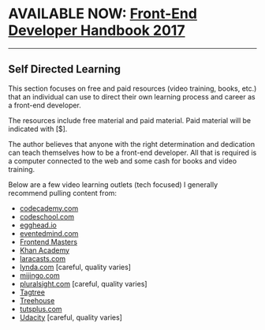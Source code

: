 # AVAILABLE NOW: [Front-End Developer Handbook 2017](https://frontendmasters.com/books/front-end-handbook/2017/)

***

## Self Directed Learning

This section focuses on free and paid resources (video training, books, etc.) that an individual can use to direct their own learning process and career as a front-end developer.

The resources include free material and paid material. Paid material will be indicated with [$].

The author believes that anyone with the right determination and dedication can teach themselves how to be a front-end developer. All that is required is a computer connected to the web and some cash for books and video training. 

Below are a few video learning outlets (tech focused) I generally recommend pulling content from:

* [codecademy.com](https://codecademy.com)
* [codeschool.com](https://www.codeschool.com/)
* [egghead.io](https://egghead.io/)
* [eventedmind.com](https://www.eventedmind.com/)
* [Frontend Masters](https://frontendmasters.com/)
* [Khan Academy](https://www.khanacademy.org/computing/computer-programming)
* [laracasts.com](https://laracasts.com/)
* [lynda.com](http://www.lynda.com/) [careful, quality varies]
* [mijingo.com](https://mijingo.com/)
* [pluralsight.com](http://www.pluralsight.com/) [careful, quality varies]
* [Tagtree](http://tagtree.tv/library)
* [Treehouse](https://teamtreehouse.com/)
* [tutsplus.com](https://tutsplus.com/courses)
* [Udacity](https://www.udacity.com/courses/web-development) [careful, quality varies]



